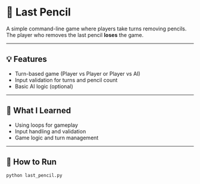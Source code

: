 # 📝 Last Pencil

A simple command-line game where players take turns removing pencils.  
The player who removes the last pencil **loses** the game.

---

## 💡 Features

- Turn-based game (Player vs Player or Player vs AI)
- Input validation for turns and pencil count
- Basic AI logic (optional)

---

## 🧠 What I Learned

- Using loops for gameplay
- Input handling and validation
- Game logic and turn management

---

## 🚀 How to Run

```bash
python last_pencil.py
